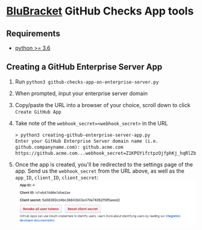 # [BluBracket](https://blubracket.com/) GitHub Checks App tools

## Requirements
- [python >= 3.6](https://www.python.org/downloads/)

## Creating a GitHub Enterprise Server App
1. Run `python3 github-checks-app-on-enterprise-server.py`
2. When prompted, input your enterprise server domain
3. Copy/paste the URL into a browser of your choice, scroll down to click `Create GitHub App`
4. Take note of the `webhook_secret=<webhook_secret>` in the URL
    ```
    > python3 creating-github-enterprise-server-app.py
    Enter your GitHub Enterprise Server domain name (i.e. github.companyname.com): github.acme.com
    https://github.acme.com...webhook_secret=Z1KPOYifctpzOjfphKj_hqRlZbrDOBG9AU7hgj7iPrk...
    ```
   
5. Once the app is created, you'll be redirected to the settings page of the app. Send us the `webhook_secret` from the URL above, as well as the `app_ID`, `client_ID`, `client_secret`:
 ![GitHub Checks App Settings](github-checks-app-settings.png)


